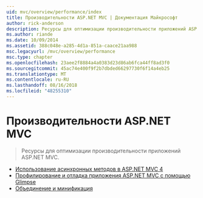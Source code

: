 ```yaml
---
uid: mvc/overview/performance/index
title: Производительности ASP.NET MVC | Документация Майкрософт
author: rick-anderson
description: Ресурсы для оптимизации производительности приложений ASP.NET MVC.
ms.author: riande
ms.date: 10/09/2014
ms.assetid: 388c048e-a285-4d1a-851a-caace21aa988
msc.legacyurl: /mvc/overview/performance
msc.type: chapter
ms.openlocfilehash: 23aee2f8884a4a0383d23d86ab6fca44ff8ad3f0
ms.sourcegitcommit: 45ac74e400f9f2b7dbded66297730f6f14a4eb25
ms.translationtype: MT
ms.contentlocale: ru-RU
ms.lasthandoff: 08/16/2018
ms.locfileid: "48255310"
---
```

<a name="aspnet-mvc-performance"></a>Производительности ASP.NET MVC
====================
> Ресурсы для оптимизации производительности приложений ASP.NET MVC.


- [Использование асинхронных методов в ASP.NET MVC 4](using-asynchronous-methods-in-aspnet-mvc-4.md)
- [Профилирование и отладка приложения ASP.NET MVC с помощью Glimpse](profile-and-debug-your-aspnet-mvc-app-with-glimpse.md)
- [Объединение и минификация](bundling-and-minification.md)
